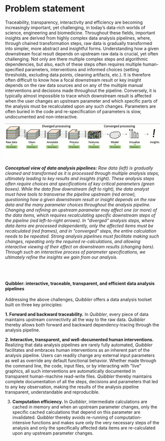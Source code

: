 Problem statement
=================

Traceability, transparency, interactivity and efficiency are becoming increasingly
important, yet challenging, in today’s data-rich worlds of science, engineering and biomedicine. 
Throughout these fields, important insights are derived from highly complex data analysis
pipelines, where, through chained transformation steps, raw data is gradually transformed 
into simpler, more abstract and insightful forms. Understanding how a given downstream 
focal result depends on upstream raw data is crucial, yet often challenging. 
Not only are there multiple complex steps and algorithmic dependencies, but also, 
each of these steps often requires multiple human-specified parameters, interventions and informed
choices (setting thresholds, excluding data points, cleaning
artifacts, etc.). It is therefore often difficult to know how a focal downstream result
or key insight depends on the raw data sources and on any of the multiple manual
interventions and decisions made throughout the pipeline. Conversely, it is typically 
almost impossible to trace which downstream result is affected when the user changes an
upstream parameter and which specific parts of the analysis must be
recalculated upon any such changes. Parameters are often buried in the code and
re-specification of parameters is slow, undocumented and non-interactive.

![](images/conceptual_view.gif)

_**Conceptual view of data analysis pipelines:** Raw data (left) is gradually cleaned and 
transformed as it is processed through multiple analysis steps, ultimately leading to
key results and insights (right). These analysis steps often require choices and 
specifications of key critical parameters (green boxes). While the data flow downstream 
(left to right), the data analyst must have tools to transverse the pipeline upstream (red arrow), 
questioning how a given downstream result or insight depends on the raw
data and the many parameter choices throughout the analysis pipeline. 
Changing and refining an upstream parameter may affect one (or more) of 
the data items, which requires recalculating specific downstream steps of the pipeline 
(red left-to-right arrows). In "diverged" analysis steps, where data items are processed independently, 
only the affected items must be recalculated (red frames), and in "converged" steps, 
the entire calculation needs to be repeated. Strong analysis pipelines must facilitate 
making such changes, repeating only the required re-calculations, and allowing 
interactive viewing of their effect on downstream results (changing bars).
Through such an interactive process of parameter specifications, we ultimately refine the 
insights we gain from our analysis._ 

<br/>
<br/>

#### Quibbler: interactive, traceable, transparent, and efficient data analysis pipelines

Addressing the above challenges, *Quibbler* offers a data analysis toolset built on three
key principles:

**1. Forward and backward traceability.** In *Quibbler*, every piece of
data maintains upstream connectivity all the way to the raw data. 
*Quibbler* thereby allows both forward and backward dependency-tracing 
through the analysis pipeline. 


**2. Interactive, transparent, and well-documented human interventions.** Realizing
that data analysis pipelines are rarely fully automated, *Quibbler* facilitates
and embraces human interventions as an inherent part of the analysis pipeline. 
Users can readily change any external input parameters as well as override any 
default functional behavior. Whether made through the command line, the code, 
input files, or by interacting with "live" graphics, all such interventions are 
automatically documented in transparent human-machine read-write files. 
*Quibbler* thereby maintains complete documentation of all the steps, decisions 
and parameters that led to any key observation, making the results of the analysis 
pipeline transparent, understandable and reproducible. 


3. **Computation efficiency.** In *Quibbler*, intermediate calculations are cached 
in memory and when an upstream parameter changes, only the specific cached calculations 
that depend on this parameter are invalidated. *Quibbler* thereby avoids re-running 
of computation-intensive functions and makes sure only the very necessary steps of the 
analysis and only the specifically affected data items are re-calculated upon any 
upstream parameter changes. 
